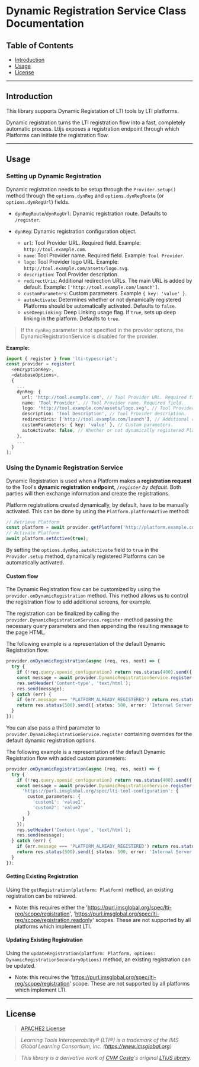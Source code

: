 # Dynamic Registration Service Class Documentation

## Table of Contents

- [Introduction](#introduction)
- [Usage](#usage)
- [License](#license)

---

## Introduction

This library supports Dynamic Registation of LTI tools by LTI platforms.

Dynamic registration turns the LTI registration flow into a fast, completely automatic process. Ltijs exposes a registration endpoint through which Platforms can initiate the registration flow.

---

## Usage

### Setting up Dynamic Registration

Dynamic registration needs to be setup through the `Provider.setup()` method through the `options.dynReg` and `options.dynRegRoute` (or `options.dynRegUrl`) fields.

- `dynRegRoute`/`dynRegUrl`: Dynamic registration route. Defaults to `/register`.

- `dynReg`: Dynamic registration configuration object. 
  - `url`: Tool Provider URL. Required field. Example: `http://tool.example.com`.
  - `name`: Tool Provider name. Required field. Example: `Tool Provider`.
  - `logo`: Tool Provider logo URL. Example: `http://tool.example.com/assets/logo.svg`.
  - `description`: Tool Provider description.
  - `redirectUris`: Additional redirection URLs. The main URL is added by default. Example: `['http://tool.example.com/launch']`.
  - `customParameters`: Custom parameters. Example `{ key: 'value' }`.
  - `autoActivate`: Determines whether or not dynamically registered Platforms should be automatically activated. Defaults to `false`.
  - `useDeepLinking`: Deep Linking usage flag. If `true`, sets up deep linking in the platform. Defaults to `true`.
  
> If the `dynReg` parameter is not specified in the provider options, the DynamicRegistrationService is disabled for the provider.

**Example:**

```typescript
import { register } from 'lti-typescript';
const provider = register(
  <encryptionKey>,
  <databaseOptions>,
  {
    ...
    dynReg: {
      url: 'http://tool.example.com', // Tool Provider URL. Required field.
      name: 'Tool Provider', // Tool Provider name. Required field.
      logo: 'http://tool.example.com/assets/logo.svg', // Tool Provider logo URL.
      description: 'Tool Description', // Tool Provider description.
      redirectUris: ['http://tool.example.com/launch'], // Additional redirection URLs. The main URL is added by default.
      customParameters: { key: 'value' }, // Custom parameters.
      autoActivate: false, // Whether or not dynamically registered Platforms should be automatically activated. Defaults to false.
    }, 
    ...
  }
);
```

### Using the Dynamic Registration Service

Dynamic Registration is used when a Platform makes a **registration request** to the Tool's **dynamic registration endpoint**, *`/register` by default*. Both parties will then exchange information and create the registrations.

Platform registrations created dynamically, by default, have to be manually activated. This can be done by using the `Platform.platformActive` method:

```typescript
// Retrieve Platform
const platform = await provider.getPlatform('http://platform.example.com', 'CLIENTID');
// Activate Platform
await platform.setActive(true);
```

By setting the `options.dynReg.autoActivate` field to `true` in the `Provider.setup` method, dynamically registered Platforms can be automatically activated.

#### Custom flow

The Dynamic Registration flow can be customized by using the `provider.onDynamicRegistration` method. This method allows us to control the registration flow to add additional screens, for example.

The registration can be finalized by calling the `provider.DynamicRegistrationService.register` method passing the necessary query parameters and then appending the resulting message to the page HTML.

The following example is a representation of the default Dynamic Registration flow:

```typescript
provider.onDynamicRegistration(async (req, res, next) => {
  try {
    if (!req.query.openid_configuration) return res.status(400).send({ status: 400, error: 'Bad Request', details: { message: 'Missing parameter: "openid_configuration".' } });
    const message = await provider.DynamicRegistrationService.register(req.query.openid_configuration, req.query.registration_token);
    res.setHeader('Content-type', 'text/html');
    res.send(message);
  } catch (err) {
    if (err.message === 'PLATFORM_ALREADY_REGISTERED') return res.status(403).send({ status: 403, error: 'Forbidden', details: { message: 'Platform already registered.' } });
    return res.status(500).send({ status: 500, error: 'Internal Server Error', details: { message: err.message } });
  }
});
```

You can also pass a third parameter to `provider.DynamicRegistrationService.register` containing overrides for the default dynamic registration options.

The following example is a representation of the default Dynamic Registration flow with added custom parameters:


```typescript
provider.onDynamicRegistration(async (req, res, next) => {
  try {
    if (!req.query.openid_configuration) return res.status(400).send({ status: 400, error: 'Bad Request', details: { message: 'Missing parameter: "openid_configuration".' } });
    const message = await provider.DynamicRegistrationService.register(req.query.openid_configuration, req.query.registration_token, {
      'https://purl.imsglobal.org/spec/lti-tool-configuration': {
        custom_parameters: {
          'custom1': 'value1',
          'custom2': 'value2'
        }
      }
    });
    res.setHeader('Content-type', 'text/html');
    res.send(message);
  } catch (err) {
    if (err.message === 'PLATFORM_ALREADY_REGISTERED') return res.status(403).send({ status: 403, error: 'Forbidden', details: { message: 'Platform already registered.' } });
    return res.status(500).send({ status: 500, error: 'Internal Server Error', details: { message: err.message } });
  }
});
```

#### Getting Existing Registration

Using the `getRegistration(platform: Platform)` method, an existing registration can be retrieved.

* Note: this requires either the 'https://purl.imsglobal.org/spec/lti-reg/scope/registration',
  'https://purl.imsglobal.org/spec/lti-reg/scope/registration.readonly' scopes. These are not supported by all platforms which implement LTI.

#### Updating Existing Registration

Using the `updateRegistration(platform: Platform, options: DynamicRegistrationSecondaryOptions)` method, an existing registration can be updated.

* Note: this requires the 'https://purl.imsglobal.org/spec/lti-reg/scope/registration' scope. These are not supported by all platforms which implement LTI.

---

## License

> [APACHE2 License](../LICENSE)

> *Learning Tools Interoperability® (LTI®) is a trademark of the IMS Global Learning Consortium, Inc. (https://www.imsglobal.org)*

> *This library is a derivative work of [CVM Costa](https://github.com/Cvmcosta)'s original [LTIJS library](https://github.com/Cvmcosta/ltijs).* 
